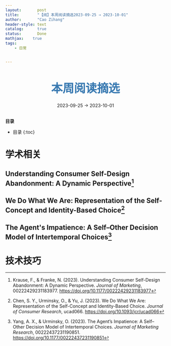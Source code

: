 ```yaml
---
layout:       post
title:        "【阅】本周阅读摘选2023-09-25 → 2023-10-01"
author:       "Cao Zihang"
header-style: text
catalog:      true
status:		  Done
mathjax: 	true
tags:
    - 日常


---
```


<center style="margin-bottom: 20px; margin-top: 50px"><font color="#3879B1" style="line-height: 1.4;font-weight: 700;font-size: 36px;box-sizing: border-box; ">本周阅读摘选</font></center>

<center style=" margin-bottom: 30px;">2023-09-25 → 2023-10-01</center>

<font style="font-weight: bold;">目录</font>

* 目录
{:toc}

# 学术相关

## Understanding Consumer Self-Design Abandonment: A Dynamic Perspective[^1]



## We Do What We Are: Representation of the Self-Concept and Identity-Based Choice[^2]



## The Agent's Impatience: A Self–Other  Decision Model of Intertemporal Choices[^3]

# 技术技巧





[^1]:Krause, F., & Franke, N. (2023). Understanding Consumer Self-Design Abandonment: A Dynamic Perspective. *Journal of Marketing*, 00222429231183977. https://doi.org/10.1177/00222429231183977
[^2]: Chen, S. Y., Urminsky, O., & Yu, J. (2023). We Do What We Are: Representation of the Self-Concept and Identity-Based Choice. *Journal of Consumer Research*, ucad066. https://doi.org/10.1093/jcr/ucad066
[^3]:Yang, A. X., & Urminsky, O. (2023). The Agent’s Impatience: A Self–Other Decision Model of Intertemporal Choices. *Journal of Marketing Research*, 00222437231190851. https://doi.org/10.1177/00222437231190851
